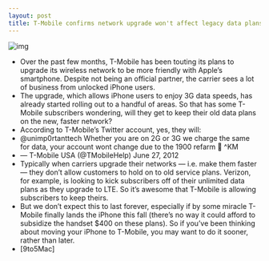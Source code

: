 ```yaml
---
layout: post
title: T-Mobile confirms network upgrade won't affect legacy data plans
---
```

![img](http://media.idownloadblog.com/wp-content/uploads/2011/12/t-mobile-3g-e1340877089608.jpg)
* Over the past few months, T-Mobile has been touting its plans to upgrade its wireless network to be more friendly with Apple’s smartphone. Despite not being an official partner, the carrier sees a lot of business from unlocked iPhone users.
* The upgrade, which allows iPhone users to enjoy 3G data speeds, has already started rolling out to a handful of areas. So that has some T-Mobile subscribers wondering, will they get to keep their old data plans on the new, faster network?
* According to T-Mobile’s Twitter account, yes, they will:
* @unimp0rtanttech Whether you are on 2G or 3G we charge the same for data, your account wont change due to the 1900 refarm 🙂 ^KM
* — T-Mobile USA (@TMobileHelp) June 27, 2012
* Typically when carriers upgrade their networks — i.e. make them faster — they don’t allow customers to hold on to old service plans. Verizon, for example, is looking to kick subscribers off of their unlimited data plans as they upgrade to LTE. So it’s awesome that T-Mobile is allowing subscribers to keep theirs.
* But we don’t expect this to last forever, especially if by some miracle T-Mobile finally lands the iPhone this fall (there’s no way it could afford to subsidize the handset $400 on these plans). So if you’ve been thinking about moving your iPhone to T-Mobile, you may want to do it sooner, rather than later.
* [9to5Mac]

